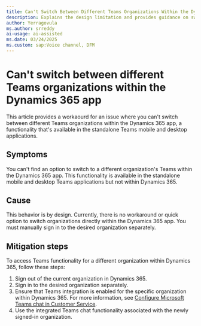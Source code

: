 ```yaml
---
title: Can't Switch Between Different Teams Organizations Within the Dynamics 365 App
description: Explains the design limitation and provides guidance on switching between different Teams organizations in the Dynamics 365 app.
author: Yerragovula
ms.author: srreddy
ai-usage: ai-assisted
ms.date: 03/24/2025
ms.custom: sap:Voice channel, DFM
---
```

# Can't switch between different Teams organizations within the Dynamics 365 app

This article provides a workaourd for an issue where you can't switch between different Teams organizations within the Dynamics 365 app, a functionality that's available in the standalone Teams mobile and desktop applications.

## Symptoms

You can't find an option to switch to a different organization's Teams within the Dynamics 365 app. This functionality is available in the standalone mobile and desktop Teams applications but not within Dynamics 365.

## Cause

This behavior is by design. Currently, there is no workaround or quick option to switch organizations directly within the Dynamics 365 app. You must manually sign in to the desired organization separately.

## Mitigation steps

To access Teams functionality for a different organization within Dynamics 365, follow these steps:

1. Sign out of the current organization in Dynamics 365.
1. Sign in to the desired organization separately.
1. Ensure that Teams integration is enabled for the specific organization within Dynamics 365. For more information, see [Configure Microsoft Teams chat in Customer Service](/dynamics365/customer-service/administer/configure-teams-chat).
1. Use the integrated Teams chat functionality associated with the newly signed-in organization.
